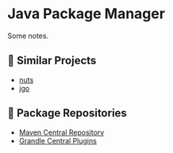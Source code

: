 # Java Package Manager

Some notes.

## 📁 Similar Projects

- [nuts](https://github.com/thevpc/nuts)
- [jgo](https://github.com/scijava/jgo)

## 🔗 Package Repositories

- [Maven Central Repository](https://central.sonatype.com/?smo=true)
- [Grandle Central Plugins](https://plugins.gradle.org/)
